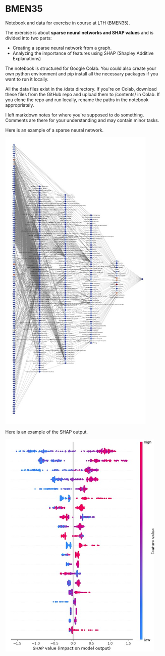 # BMEN35

Notebook and data for exercise in course at LTH (BMEN35).

The exercise is about **sparse neural networks and SHAP values** and is divided into two parts:

- Creating a sparse neural network from a graph.
- Analyzing the importance of features using SHAP (Shapley Additive Explanations)

The notebook is structured for Google Colab. You could also create your own python environment and pip install all the necessary packages if you want to run it locally.

All the data files exist in the /data directory. If you're on Colab, download these files from the GitHub repo and upload them to /contents/ in Colab. If you clone the repo and run locally, rename the paths in the notebook appropriately.

I left markdown notes for where you're supposed to do something. Comments are there for your understanding and may contain minor tasks.

Here is an example of a sparse neural network.

![alt text](sparse_nn.jpg)

Here is an example of the SHAP output.

![alt text](summary_plot.jpg)
